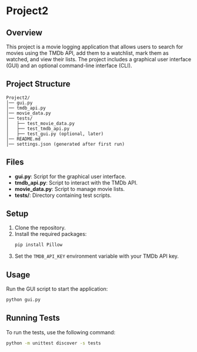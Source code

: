 # Project2

## Overview
This project is a movie logging application that allows users to search for movies using the TMDb API, add them to a watchlist, mark them as watched, and view their lists. The project includes a graphical user interface (GUI) and an optional command-line interface (CLI).

## Project Structure
```
Project2/
│── gui.py
│── tmdb_api.py
│── movie_data.py
│── tests/
│   ├── test_movie_data.py
│   ├── test_tmdb_api.py
│   ├── test_gui.py (optional, later)
│── README.md
│── settings.json (generated after first run)
```

## Files
- **gui.py**: Script for the graphical user interface.
- **tmdb_api.py**: Script to interact with the TMDb API.
- **movie_data.py**: Script to manage movie lists.
- **tests/**: Directory containing test scripts.

## Setup
1. Clone the repository.
2. Install the required packages:
   ```bash
   pip install Pillow
   ```
3. Set the `TMDB_API_KEY` environment variable with your TMDb API key.

## Usage
Run the GUI script to start the application:
```bash
python gui.py
```

## Running Tests
To run the tests, use the following command:
```bash
python -m unittest discover -s tests
```
